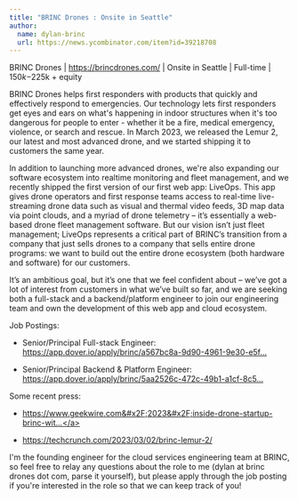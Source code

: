 ```yaml
---
title: "BRINC Drones : Onsite in Seattle"
author:
  name: dylan-brinc
  url: https://news.ycombinator.com/item?id=39218708
---
```

BRINC Drones | <a href="https:&#x2F;&#x2F;brincdrones.com&#x2F;" rel="nofollow">https:&#x2F;&#x2F;brincdrones.com&#x2F;</a> | Onsite in Seattle | Full-time | $150k-$225k + equity

BRINC Drones helps first responders with products that quickly and effectively respond to emergencies. Our technology lets first responders get eyes and ears on what&#x27;s happening in indoor structures when it&#x27;s too dangerous for people to enter - whether it be a fire, medical emergency, violence, or search and rescue. In March 2023, we released the Lemur 2, our latest and most advanced drone, and we started shipping it to customers the same year.

In addition to launching more advanced drones, we&#x27;re also expanding our software ecosystem into realtime monitoring and fleet management, and we recently shipped the first version of our first web app: LiveOps.  This app gives drone operators and first response teams access to real-time live-streaming drone data such as visual and thermal video feeds, 3D map data via point clouds, and a myriad of drone telemetry – it’s essentially a web-based drone fleet management software. But our vision isn’t just fleet management; LiveOps represents a critical part of BRINC’s transition from a company that just sells drones to a company that sells entire drone programs: we want to build out the entire drone ecosystem (both hardware and software) for our customers.

It’s an ambitious goal, but it’s one that we feel confident about – we’ve got a lot of interest from customers in what we’ve built so far, and we are seeking both a full-stack and a backend&#x2F;platform engineer to join our engineering team and own the development of this web app and cloud ecosystem.

Job Postings:

- Senior&#x2F;Principal Full-stack Engineer: <a href="https:&#x2F;&#x2F;app.dover.io&#x2F;apply&#x2F;brinc&#x2F;a567bc8a-9d90-4961-9e30-e5f82f3d388d?rs=42706078" rel="nofollow">https:&#x2F;&#x2F;app.dover.io&#x2F;apply&#x2F;brinc&#x2F;a567bc8a-9d90-4961-9e30-e5f...</a>

- Senior&#x2F;Principal Backend &amp; Platform Engineer: <a href="https:&#x2F;&#x2F;app.dover.io&#x2F;apply&#x2F;brinc&#x2F;5aa2526c-472c-49b1-a1cf-8c5c5d97e904?rs=42706078" rel="nofollow">https:&#x2F;&#x2F;app.dover.io&#x2F;apply&#x2F;brinc&#x2F;5aa2526c-472c-49b1-a1cf-8c5...</a>

Some recent press:

- <a href="https:&#x2F;&#x2F;www.geekwire.com&#x2F;2023&#x2F;inside-drone-startup-brinc-with-the-23-year-old-founder-who-landed-openais-ceo-as-an-investor&#x2F;" rel="nofollow">https:&#x2F;&#x2F;www.geekwire.com&#x2F;2023&#x2F;inside-drone-startup-brinc-wit...</a>

- <a href="https:&#x2F;&#x2F;techcrunch.com&#x2F;2023&#x2F;03&#x2F;02&#x2F;brinc-lemur-2&#x2F;" rel="nofollow">https:&#x2F;&#x2F;techcrunch.com&#x2F;2023&#x2F;03&#x2F;02&#x2F;brinc-lemur-2&#x2F;</a>

I&#x27;m the founding engineer for the cloud services engineering team at BRINC, so feel free to relay any questions about the role to me (dylan at brinc drones dot com, parse it yourself), but please apply through the job posting if you&#x27;re interested in the role so that we can keep track of you!

